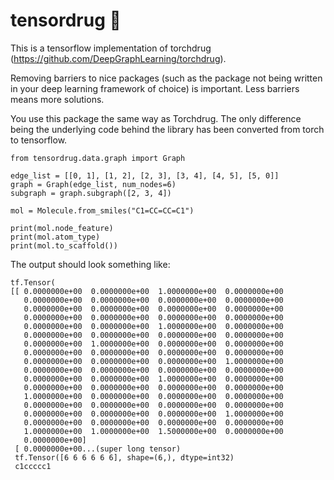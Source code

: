 # tensordrug :turtle:
This is a tensorflow implementation of torchdrug (https://github.com/DeepGraphLearning/torchdrug). 

Removing barriers to nice packages (such as the package not being written in your deep learning framework of choice) is important. Less barriers means more solutions.

You use this package the same way as Torchdrug. The only difference being the underlying code behind the library has been converted from torch to tensorflow.

```
from tensordrug.data.graph import Graph

edge_list = [[0, 1], [1, 2], [2, 3], [3, 4], [4, 5], [5, 0]]
graph = Graph(edge_list, num_nodes=6)
subgraph = graph.subgraph([2, 3, 4])

```

```
mol = Molecule.from_smiles("C1=CC=CC=C1")

print(mol.node_feature)
print(mol.atom_type)
print(mol.to_scaffold())
```
The output should look something like:
```
tf.Tensor(
[[ 0.0000000e+00  0.0000000e+00  1.0000000e+00  0.0000000e+00
   0.0000000e+00  0.0000000e+00  0.0000000e+00  0.0000000e+00
   0.0000000e+00  0.0000000e+00  0.0000000e+00  0.0000000e+00
   0.0000000e+00  0.0000000e+00  0.0000000e+00  0.0000000e+00
   0.0000000e+00  0.0000000e+00  1.0000000e+00  0.0000000e+00
   0.0000000e+00  0.0000000e+00  0.0000000e+00  0.0000000e+00
   0.0000000e+00  1.0000000e+00  0.0000000e+00  0.0000000e+00
   0.0000000e+00  0.0000000e+00  0.0000000e+00  0.0000000e+00
   0.0000000e+00  0.0000000e+00  0.0000000e+00  1.0000000e+00
   0.0000000e+00  0.0000000e+00  0.0000000e+00  0.0000000e+00
   0.0000000e+00  0.0000000e+00  1.0000000e+00  0.0000000e+00
   0.0000000e+00  0.0000000e+00  0.0000000e+00  0.0000000e+00
   1.0000000e+00  0.0000000e+00  0.0000000e+00  0.0000000e+00
   0.0000000e+00  0.0000000e+00  0.0000000e+00  0.0000000e+00
   0.0000000e+00  0.0000000e+00  0.0000000e+00  1.0000000e+00
   0.0000000e+00  0.0000000e+00  0.0000000e+00  0.0000000e+00
   1.0000000e+00  1.0000000e+00  1.5000000e+00  0.0000000e+00
   0.0000000e+00]
 [ 0.0000000e+00...(super long tensor)
 tf.Tensor([6 6 6 6 6 6], shape=(6,), dtype=int32)
 c1ccccc1
```

